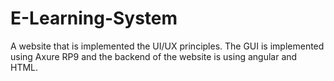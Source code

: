 # E-Learning-System
A website that is implemented the UI/UX principles. The GUI is implemented using Axure RP9 and the backend of the website is using angular and HTML.
